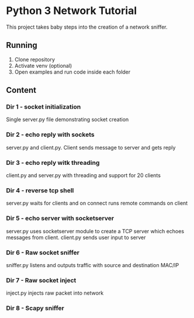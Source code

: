 <h1>Python 3 Network Tutorial</h1>

This project takes baby steps into the creation of a network sniffer.

<h2>Running</h2>

<ol>
  <li>Clone repository</li>
  <li>Activate venv (optional)</li>
  <li>Open examples and run code inside each folder</li>
</ol>

<h2>Content</h2>

<h3>Dir 1 - socket initialization</h3>
<p>Single server.py file demonstrating socket creation</p>

<h3>Dir 2 - echo reply with sockets</h3>
<p>server.py and client.py. Client sends message to server and gets reply</p>

<h3>Dir 3 - echo reply witk threading</h3>
<p>client.py and server.py with threading and support for 20 clients</p>

<h3>Dir 4 - reverse tcp shell</h3>
<p>server.py waits for clients and on connect runs remote commands on client</p>

<h3>Dir 5 - echo server with socketserver</h3>
<p>server.py uses socketserver module to create a TCP server which echoes messages from client. client.py sends user input to server</p>

<h3>Dir 6 - Raw socket sniffer</h3>
<p>sniffer.py listens and outputs traffic with source and destination MAC/IP</p>

<h3>Dir 7 - Raw socket inject</h3>
<p>inject.py injects raw packet into network</p>

<h3>Dir 8 - Scapy sniffer</h3>